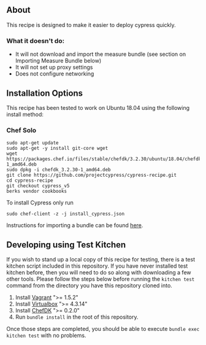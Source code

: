 ## About

This recipe is designed to make it easier to deploy cypress quickly.

### What it doesn't do:
- It will not download and import the measure bundle (see section on Importing Measure Bundle below)
- It will not set up proxy settings
- Does not configure networking

## Installation Options
This recipe has been tested to work on Ubuntu 18.04 using the following install method:

### Chef Solo

    sudo apt-get update
    sudo apt-get -y install git-core wget
    wget https://packages.chef.io/files/stable/chefdk/3.2.30/ubuntu/18.04/chefdk_3.2.30-1_amd64.deb
    sudo dpkg -i chefdk_3.2.30-1_amd64.deb
    git clone https://github.com/projectcypress/cypress-recipe.git
    cd cypress-recipe
    git checkout cypress_v5
    berks vendor cookbooks

To install Cypress only run

    sudo chef-client -z -j install_cypress.json

Instructions for importing a bundle can be found [here](https://github.com/projectcypress/cypress/wiki/Cypress-4-Initial-Setup).

## Developing using Test Kitchen

If you wish to stand up a local copy of this recipe for testing, there is a test kitchen script included in this repository. If you have never installed test kitchen before, then you will need to do so along with downloading a few other tools. Please follow the steps below before running the `kitchen test` command from the directory you have this repository cloned into.

1. Install [Vagrant](http://www.vagrantup.com/downloads.html) ">= 1.5.2"
2. Install [Virtualbox](https://www.virtualbox.org/) ">= 4.3.14"
3. Install [ChefDK](https://downloads.chef.io/chefdk) ">= 0.2.0"
4. Run `bundle install` in the root of this repository.

Once those steps are completed, you should be able to execute `bundle exec kitchen test` with no problems.

